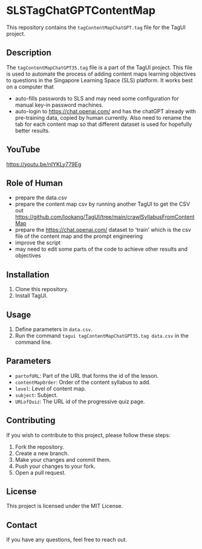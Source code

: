 # SLSTagChatGPTContentMap

This repository contains the `tagContentMapChatGPT.tag` file for the TagUI project.

## Description

The `tagContentMapChatGPT35.tag` file is a part of the TagUI project. This file is used to automate the process of adding content maps learning objectives to questions in the Singapore Learning Space (SLS) platform. It works best on a computer that 
- auto-fills passwords to SLS and may need some configuration for manual key-in password machines.
- auto-login to https://chat.openai.com/ and has the chatGPT already with pre-training data, copied by human currently. Also need to rename the tab for each content map so that different dataset is used for hopefully better results.

## YouTube

https://youtu.be/nIYKLy779Eg

## Role of Human
- prepare the data.csv
- prepare the content map csv by running another TagUI to get the CSV out https://github.com/lookang/TagUI/tree/main/crawlSyllabusFromContentMap
- prepare the https://chat.openai.com/ dataset to 'train' which is the csv file of the content map and the prompt engineering 
- improve the script
- may need to edit some parts of the code to achieve other results and objectives

## Installation

1. Clone this repository.
2. Install TagUI.

## Usage

1. Define parameters in `data.csv`.
2. Run the command `tagui tagContentMapChatGPT35.tag data.csv` in the command line.

## Parameters

- `partofURL`: Part of the URL that forms the id of the lesson.
- `contentMapOrder`: Order of the content syllabus to add.
- `level`: Level of content map.
- `subject`: Subject.
- `URLofQuiz`: The URL id of the progressive quiz page.

## Contributing

If you wish to contribute to this project, please follow these steps:
1. Fork the repository.
2. Create a new branch.
3. Make your changes and commit them.
4. Push your changes to your fork.
5. Open a pull request.

## License

This project is licensed under the MIT License.

## Contact

If you have any questions, feel free to reach out.


